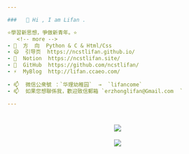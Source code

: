 ```yaml
---

###   👋 Hi , I am Lifan .

⭐學習新思想，爭做新青年。⭐   
   <!-- more -->
- 🌱  方  向  Python & C & Html/Css 
- 😄  引导页  https://ncstlifan.github.io/ 
- 🤔  Notion  https://ncstlifan.site/
- 🔭  GitHub  https://github.com/ncstlifan/
- ⚡  MyBlog  http://lifan.ccaeo.com/  
   
- 📫  微信公衆號 ：`华理幼稚园`  →  `lifancome`
- 📫  如果您想聯係我，歡迎致信郵箱 `erzhonglifan@Gmail.com  `

---
```

<h1 align="center">
  <a href="https://ncstlifan.github.io/">
    <img src="https://readme-typing-svg.herokuapp.com/?lines=Hello%2C%20World!;小凡 祝您今天愉快!&center=true&size=27">
  </a>
</h1>

<div align="center"> <img src="https://visitor-badge.glitch.me/badge?page_id=ncstlifan" /> </div>
